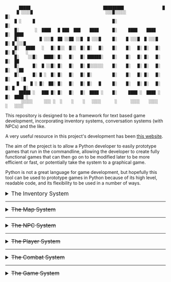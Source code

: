 ```                                                                              
      █████                                █████████                 █          
     █ ░░░░█                                ░░░█░░░░░                █░         
    █ ░     █                                  █░                    █░         
    █░       ░  ████   █ ███  ███    ████      █░     ████    ████   █░  ████   
    █░         █ ░░░█  ██ ░░██ ░░█  █ ░░░█     █░    █ ░░░█  █ ░░░█  █░ █ ░░░█  
    █░   ████   ░   █░ █░░  █░░  █░ █░   █░    █░    █░   █░ █░   █░ █░ █░    ░ 
    █░    ░░█░   ████░ █░   █░   █░ ██████░    █░    █░   █░ █░   █░ █░  ██     
    █░      █░  █ ░░█░ █░   █░   █░ █░░░░░░    █░    █░   █░ █░   █░ █░   ░██   
    █░      █░ █ ░  █░ █░   █░   █░ █░         █░    █░   █░ █░   █░ █░     ░█  
     █     █ ░ █░  ██░ █░   █░   █░ █░   █     █░    █░   █░ █░   █░ █░ █    █░ 
      █████ ░   ███ █░ █░   █░   █░  ████ ░    █░     ████ ░  ████ ░ █░  ████ ░ 
       ░░░░░     ░░░ ░  ░    ░    ░   ░░░░      ░      ░░░░    ░░░░   ░   ░░░░  
```

This repository is designed to be a framework for text based game development, 
incorporating inventory systems, conversation systems (with NPCs) and the like.

A very useful resource in this project's development has been 
<a href="http://howtomakeanrpg.com">this website</a>.

The aim of the project is to allow a Python developer to easily prototype
games that run in the commandline, allowing the developer to create fully
functional games that can then go on to be modified later to be more 
efficient or fast, or potentially take the system to a graphical game. 

Python is not a great language for game development, but hopefully this tool
can be used to prototype games in Python because of its high level, readable 
code, and its flexibility to be used in a number of ways. 

<details> <summary style="font-size:1.25em;">The Inventory System</summary>

### `inventory.py`


<details> 

### Item

``` python
Item(name: str,
     quantity: int,
     stack_limit: int,
     max_slots: int,
     category: ItemCategory,
     price: Union[int, Wallet],
     unit_weight: int)
```

Each item in game must have a non-empty name. Quantity defaults to 1, and 
all other parameters default to None. If `stack_limit` is defined and is 
greater than 0, then when this item is added to an inventory system, the 
inventory system will prioritize the item's stack limit over any other limit
that is defined. If `max_slots` is defined, then the number of inventory
slots taken up by this particular item cannot exceed that limit. If the 
`category` field is defined, then the item is organized into that particular
category, if not, the item is considered 'Generalized'. The price field is 
used primarily for exchange of items for currency. If no such price is given,
then a price can be looked up from a price registry. For weight based
inventory systems, the `unit_weight` field will define the weight each unit
of the item contributes to the inventory system. 


### ItemCategory

``` python
ItemCategory(name: str,
             stack_limit: int,
             max_slots: int)
```

Each item can belong to at most one category. If an item has no stack limit 
defined, then the `stack_limit` field for the category is used. If the category 
has a `max_slot` limit defined, then the number of inventory slots taken up by 
items of that category cannot exceed that limit.


### ItemFilter

``` python
ItemFilter(filter_cats: Dict[Union[ItemCategory, None, Any], bool])
```

An Item filter will determine which items can and cannot be added to a given 
`InventorySystem` object. The `None` key will determine if the filter accepts
generalized items, and the `Any` key will determine if the filter accepts 
categorized items. For all other keys, the value determines if items of that
particular category are accepted or not.


### InventorySystem

``` python
InventorySystem(max_slots: int, 
                stack_limit: int, 
                remove_on_0: bool, 
                weight_based: bool,
                weight_limit: int)
```


For lack of confusion, it is best to use solely keywork arguments.
If nothing is specified, there is no maximum for any stack, nor
the amount of stacks. Therefore any item can be added to the inventory, and
any number (within the maximum limit of integers). Both values must be positive,
and so if a non-positive value is entered, the inventory defaults to 1.

The `remove_on_0` option by default is set to true. If `remove_on_0` is set to
false, then when all items are removed, the item still appears in the 
inventory and shows as `ItemName x0`. This option is useful for inventories
with a set number of slots where items are fed in such that each slot is filled,
allowing only certain items to appear. 

The `weight_based` option by default is set to false. if `weight_based` is set
to true, then adding and storing items is dependent on unit weight of each item
and ignores any options set by `stack_limit` or `max_slots`. If the weight 
limit (`weight_limit`), and the unit weight of every item is integral (an 
integer), then the inventory system approximates a slot based inventory system 
where each item can take up a different number of slots.


<details>
  <summary style="font-size:1.25em;">Examples</summary>


<h4><u>'Minecraft' style</u></h4>

In Minecraft, there are 36 slots, in which each can (usually) contain 64 items.

Therefore, to specify a Minecraft style inventory, we'd write:

``` python
inv = InventorySystem(max_slots=36, stack_limit=64)  
```

<h4><u>'Rule of 99' style</u></h4>

In a 'Rule of 99' style inventory, any number of items can be stored, but only
99 of any given type (99, 50, 100, any fixed number really). 

Therefore, to specify a 'Rule of 99' style inventory, we'd write:

``` python
inv = InventorySystem(stack_limit=99)
```

<h4><u>'Set in Stone' style</u></h4>

In a 'Set in Stone' style inventory, all item slots belong to one specific item.
This could be health potions, or ammunition for an FPS game, or maybe a wallet
of some kind. In this sense, there is no way to empty a slot, it still takes 
up a slot even when you have 0 of the item, or if there is only ever one item.

Therefore, to specify a 'Set in Stone' style inventory, with `n` slots, we'd
write:

``` python
inv = InventorySystem(max_slots=n, remove_on_0=False)
```

<h4><u>'Weight based' style</u></h4>

Like in Fallout 3, or Oblivion, this inventory style takes into account the 
weight of each item, where each item can have any positive real-valued weight.

The inventory can continue to accept new items until adding a new item would
cause the total weight of the inventory's capacity to exceed the weight limit.

Therefore, to specify a 'weight based' inventory with weight limit `L`, 
we'd write:

``` python
inv = InventorySystem(weight_based=True, weight_limit=L)
```

<h4><u>'Slot based' style</u></h4>

In a 'Slot basedd' style inventory, all items take up a specific number of slots.
For example an item could take up 1, 2, 3, or any other number of slots.
In Subnautica, an element of the inventory system came down to the dimension of
the item model, such as a 2 by 2 slot coverage v.s. a 2 by 3, or even 3 by 3.
In this style, that restriction is not there, since in this system, position is
irrelevant.

This system is a specific kind of weight-based system, and therefore is defined
the same way, the only difference being all weights must be integers. 

</details>


### Inventory

``` python
Inventory(pages: list[InventorySystem],
          all_pages_in_str: bool,
          page_display: int)
```

The inventory class groups a list of `InventorySystem` objects together to form 
a comprehensive inventory system. The use of `ItemFilter` objects on each 
inventory system allows automatic sorting and `ItemCategory` tags allow
conditional settings such as stack limit or max slot limits. 

</details> <!--- End inventory.py -->


### `currency.py`

<details> 

### CurrencySystem

``` python
CurrencySystem(relative_denominations: OrderedDict[str, int])
```

### PriceRegistry

``` python
PriceRegistry(registry: dict[str, int],,
              read_file: TextIOWrapper,
              read_file_path: str)
```


### Wallet

``` python
Wallet(curr_sys: CurrencySystem, 
       amount: int)
```

</details> <!--- End currency.py -->


</details> <!--- End Inventory System -->

___

<details> <summary style="font-size:1.25em;"><del>The Map System</del></summary>
</details>

___

<details> <summary style="font-size:1.25em;"><del>The NPC System</del></summary>
</details>

___

<details> <summary style="font-size:1.25em;"><del>The Player System</del></summary>
</details>

___

<details> <summary style="font-size:1.25em;"><del>The Combat System</del></summary>
</details>

___

<details> <summary style="font-size:1.25em;"><del>The Game System</del></summary>
</details>

